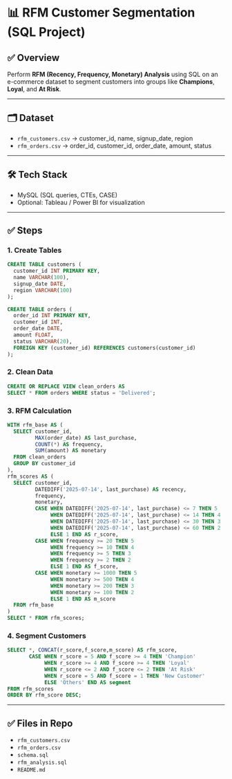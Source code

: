 
# 📊 RFM Customer Segmentation (SQL Project)

## ✅ Overview
Perform **RFM (Recency, Frequency, Monetary) Analysis** using SQL on an e-commerce dataset to segment customers into groups like **Champions**, **Loyal**, and **At Risk**.

---

## 🗂 Dataset
- `rfm_customers.csv` → customer_id, name, signup_date, region
- `rfm_orders.csv` → order_id, customer_id, order_date, amount, status

---

## 🛠 Tech Stack
- MySQL (SQL queries, CTEs, CASE)
- Optional: Tableau / Power BI for visualization

---

## ✅ Steps

### **1. Create Tables**
```sql
CREATE TABLE customers (
  customer_id INT PRIMARY KEY,
  name VARCHAR(100),
  signup_date DATE,
  region VARCHAR(100)
);

CREATE TABLE orders (
  order_id INT PRIMARY KEY,
  customer_id INT,
  order_date DATE,
  amount FLOAT,
  status VARCHAR(20),
  FOREIGN KEY (customer_id) REFERENCES customers(customer_id)
);
```

### **2. Clean Data**
```sql
CREATE OR REPLACE VIEW clean_orders AS
SELECT * FROM orders WHERE status = 'Delivered';
```

### **3. RFM Calculation**
```sql
WITH rfm_base AS (
  SELECT customer_id,
         MAX(order_date) AS last_purchase,
         COUNT(*) AS frequency,
         SUM(amount) AS monetary
  FROM clean_orders
  GROUP BY customer_id
),
rfm_scores AS (
  SELECT customer_id,
         DATEDIFF('2025-07-14', last_purchase) AS recency,
         frequency,
         monetary,
         CASE WHEN DATEDIFF('2025-07-14', last_purchase) <= 7 THEN 5
              WHEN DATEDIFF('2025-07-14', last_purchase) <= 14 THEN 4
              WHEN DATEDIFF('2025-07-14', last_purchase) <= 30 THEN 3
              WHEN DATEDIFF('2025-07-14', last_purchase) <= 60 THEN 2
              ELSE 1 END AS r_score,
         CASE WHEN frequency >= 20 THEN 5
              WHEN frequency >= 10 THEN 4
              WHEN frequency >= 5 THEN 3
              WHEN frequency >= 2 THEN 2
              ELSE 1 END AS f_score,
         CASE WHEN monetary >= 1000 THEN 5
              WHEN monetary >= 500 THEN 4
              WHEN monetary >= 200 THEN 3
              WHEN monetary >= 100 THEN 2
              ELSE 1 END AS m_score
  FROM rfm_base
)
SELECT * FROM rfm_scores;
```

### **4. Segment Customers**
```sql
SELECT *, CONCAT(r_score,f_score,m_score) AS rfm_score,
       CASE WHEN r_score = 5 AND f_score >= 4 THEN 'Champion'
            WHEN r_score >= 4 AND f_score >= 4 THEN 'Loyal'
            WHEN r_score <= 2 AND f_score <= 2 THEN 'At Risk'
            WHEN r_score = 5 AND f_score = 1 THEN 'New Customer'
            ELSE 'Others' END AS segment
FROM rfm_scores
ORDER BY rfm_score DESC;
```

---

## ✅ Files in Repo
- `rfm_customers.csv`
- `rfm_orders.csv`
- `schema.sql`
- `rfm_analysis.sql`
- `README.md`
